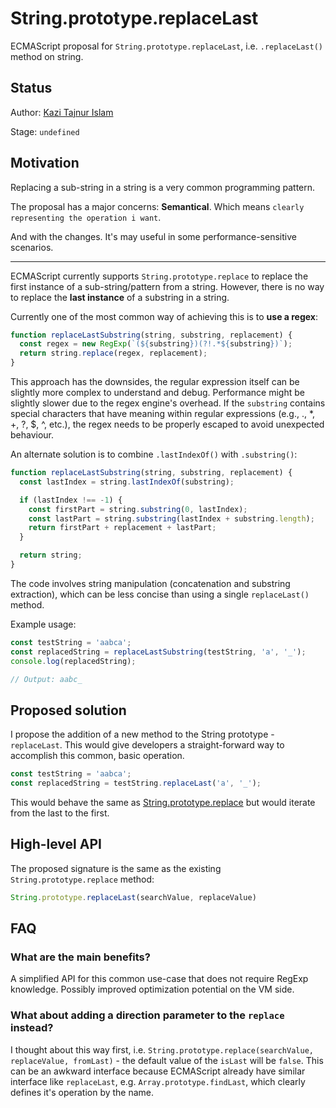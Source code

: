 # String.prototype.replaceLast

ECMAScript proposal for `String.prototype.replaceLast`, i.e. `.replaceLast()` method on string.

## Status

Author: [Kazi Tajnur Islam](http://linkedin.com/in/tajnur)

Stage: `undefined` 

## Motivation

Replacing a sub-string in a string is a very common programming pattern. 

The proposal has a major concerns: **Semantical**. Which means `clearly representing the operation i want`.

And with the changes. It's may useful in some performance-sensitive scenarios.

---

ECMAScript currently supports `String.prototype.replace` to replace the first instance of a sub-string/pattern from a string. However, there is no way to replace the **last instance** of a substring in a string.

Currently one of the most common way of achieving this is to **use a regex**:

```js
function replaceLastSubstring(string, substring, replacement) {
  const regex = new RegExp(`(${substring})(?!.*${substring})`); 
  return string.replace(regex, replacement);
}
```

This approach has the downsides, the regular expression itself can be slightly more complex to understand and debug. Performance might be slightly slower due to the regex engine's overhead. If the `substring` contains special characters that have meaning within regular expressions (e.g., ., *, +, ?, $, ^, etc.), the regex needs to be properly escaped to avoid unexpected behaviour.

An alternate solution is to combine `.lastIndexOf()` with `.substring()`:

```js
function replaceLastSubstring(string, substring, replacement) {
  const lastIndex = string.lastIndexOf(substring);

  if (lastIndex !== -1) {
    const firstPart = string.substring(0, lastIndex);
    const lastPart = string.substring(lastIndex + substring.length);
    return firstPart + replacement + lastPart;
  }

  return string; 
}
```

The code involves string manipulation (concatenation and substring extraction), which can be less concise than using a single `replaceLast()` method.

Example usage:

```js
const testString = 'aabca';
const replacedString = replaceLastSubstring(testString, 'a', '_');
console.log(replacedString);

// Output: aabc_
```

## Proposed solution

I propose the addition of a new method to the String prototype - `replaceLast`. This would give developers a straight-forward way to accomplish this common, basic operation.

```js
const testString = 'aabca';
const replacedString = testString.replaceLast('a', '_');
```

This would behave the same as [String.prototype.replace](https://262.ecma-international.org/11.0/index.html#sec-string.prototype.replace) but would iterate from the last to the first.

## High-level API

The proposed signature is the same as the existing `String.prototype.replace` method:

```js
String.prototype.replaceLast(searchValue, replaceValue)
```

## FAQ

### What are the main benefits?

A simplified API for this common use-case that does not require RegExp knowledge. Possibly improved optimization potential on the VM side.

### What about adding a direction parameter to the `replace` instead?

I thought about this way first, i.e. `String.prototype.replace(searchValue, replaceValue, fromLast)` - the default value of the `isLast` will be `false`. This can be an awkward interface because ECMAScript already have similar interface like `replaceLast`, e.g. `Array.prototype.findLast`, which clearly defines it's operation by the name.